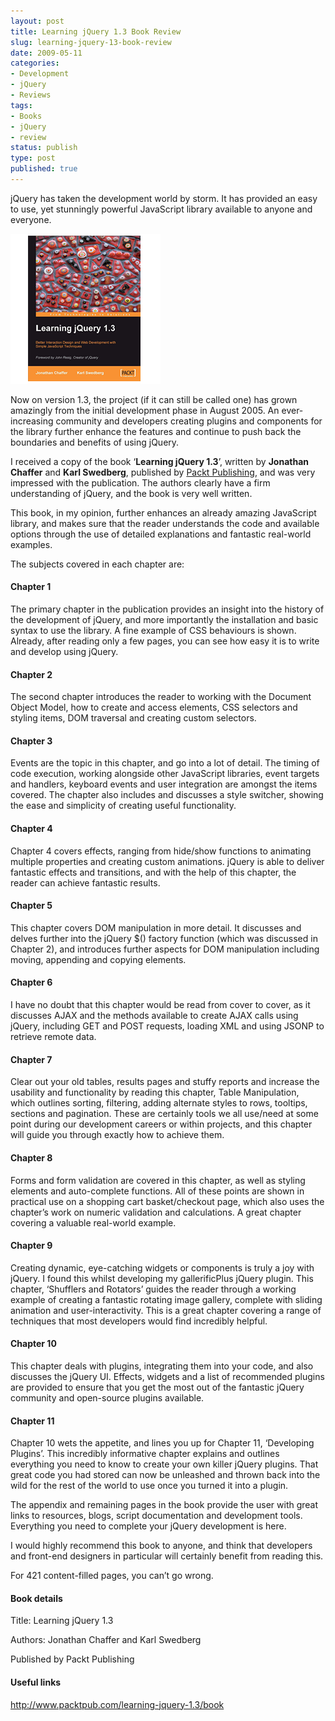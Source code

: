 ```yaml
---
layout: post
title: Learning jQuery 1.3 Book Review
slug: learning-jquery-13-book-review
date: 2009-05-11
categories:
- Development
- jQuery
- Reviews
tags:
- Books
- jQuery
- review
status: publish
type: post
published: true
---
```

<p>jQuery has taken the development world by storm. It has provided an easy to use, yet stunningly powerful JavaScript library available to anyone and everyone.</p>
<p><a href="/assets/uploads/2009/05/jquery1_3_cover.png"><img title="Learning jQuery 1.3" src="/assets/uploads/2009/05/jquery1_3_cover.png" alt="Learning jQuery 1.3" /></a></p>
<p>Now on version 1.3, the project (if it can still be called one) has grown amazingly from the initial development phase in August 2005. An ever-increasing community and developers creating plugins and components for the library further enhance the features and continue to push back the boundaries and benefits of using jQuery.</p>
<p>I received a copy of the book ‘<strong>Learning jQuery 1.3</strong>’, written by <strong>Jonathan Chaffer</strong> and <strong>Karl Swedberg</strong>, published by <a title="Packt Publishing" href="http://www.packtpub.com/learning-jquery-1.3/book" target="_blank">Packt Publishing</a>, and was very impressed with the publication. The authors clearly have a firm understanding of jQuery, and the book is very well written.</p>
<p>This book, in my opinion, further enhances an already amazing JavaScript library, and makes sure that the reader understands the code and available options through the use of detailed explanations and fantastic real-world examples.</p>
<p class="MsoNormal">The subjects covered in each chapter are:</p>
<h4 class="MsoNormal">Chapter 1</h4>
<p class="MsoNormal">The primary chapter in the publication provides an insight into the history of the development of jQuery, and more importantly the installation and basic syntax to use the library. A fine example of CSS behaviours is shown. Already, after reading only a few pages, you can see how easy it is to write and develop using jQuery.</p>
<h4 class="MsoNormal">Chapter 2</h4>
<p class="MsoNormal">The second chapter introduces the reader to working with the Document Object Model, how to create and access elements, CSS selectors and styling items, DOM traversal and creating custom selectors.</p>
<h4 class="MsoNormal">Chapter 3</h4>
<p class="MsoNormal">Events are the topic in this chapter, and go into a lot of detail. The timing of code execution, working alongside other JavaScript libraries, event targets and handlers, keyboard events and user integration are amongst the items covered. The chapter also includes and discusses a style switcher, showing the ease and simplicity of creating useful functionality.</p>
<h4 class="MsoNormal">Chapter 4</h4>
<p class="MsoNormal">Chapter 4 covers effects, ranging from hide/show functions to animating multiple properties and creating custom animations. jQuery is able to deliver fantastic effects and transitions, and with the help of this chapter, the reader can achieve fantastic results.</p>
<h4 class="MsoNormal">Chapter 5</h4>
<p class="MsoNormal">This chapter covers DOM manipulation in more detail. It discusses and delves further into the jQuery $() factory function (which was discussed in Chapter 2), and introduces further aspects for DOM manipulation including moving, appending and copying elements.</p>
<h4 class="MsoNormal">Chapter 6</h4>
<p class="MsoNormal">I have no doubt that this chapter would be read from cover to cover, as it discusses AJAX and the methods available to create AJAX calls using jQuery, including GET and POST requests, loading XML and using JSONP to retrieve remote data.</p>
<h4 class="MsoNormal">Chapter 7</h4>
<p class="MsoNormal">Clear out your old tables, results pages and stuffy reports and increase the usability and functionality by reading this chapter, Table Manipulation, which outlines sorting, filtering, adding alternate styles to rows, tooltips, sections and pagination. These are certainly tools we all use/need at some point during our development careers or within projects, and this chapter will guide you through exactly how to achieve them.</p>
<h4 class="MsoNormal">Chapter 8</h4>
<p class="MsoNormal">Forms and form validation are covered in this chapter, as well as styling elements and auto-complete functions. All of these points are shown in practical use on a shopping cart basket/checkout page, which also uses the chapter’s work on numeric validation and calculations. A great chapter covering a valuable real-world example.</p>
<h4 class="MsoNormal">Chapter 9</h4>
<p class="MsoNormal">Creating dynamic, eye-catching widgets or components is truly a joy with jQuery. I found this whilst developing my gallerificPlus jQuery plugin. This chapter, ‘Shufflers and Rotators’ guides the reader through a working example of creating a fantastic rotating image gallery, complete with sliding animation and user-interactivity. This is a great chapter covering a range of techniques that most developers would find incredibly helpful.</p>
<h4 class="MsoNormal">Chapter 10</h4>
<p class="MsoNormal">This chapter deals with plugins, integrating them into your code, and also discusses the jQuery UI. Effects, widgets and a list of recommended plugins are provided to ensure that you get the most out of the fantastic jQuery community and open-source plugins available.</p>
<h4 class="MsoNormal">Chapter 11</h4>
<p class="MsoNormal">Chapter 10 wets the appetite, and lines you up for Chapter 11, ‘Developing Plugins’. This incredibly informative chapter explains and outlines everything you need to know to create your own killer jQuery plugins. That great code you had stored can now be unleashed and thrown back into the wild for the rest of the world to use once you turned it into a plugin.</p>
<p class="MsoNormal">The appendix and remaining pages in the book provide the user with great links to resources, blogs, script documentation and development tools. Everything you need to complete your jQuery development is here.</p>
<p class="MsoNormal">I would highly recommend this book to anyone, and think that developers and front-end designers in particular will certainly benefit from reading this.</p>
<p class="MsoNormal">For 421 content-filled pages, you can’t go wrong.</p>
<h4>Book details</h4>
<p style="text-align: left;">Title: Learning jQuery 1.3</p>
<p style="text-align: left;">Authors: Jonathan Chaffer and Karl Swedberg</p>
<p>Published by Packt Publishing</p>
<h4>Useful links</h4>
<p><a title="Learning jQuery 1.3  - Packt Publishing" href="http://www.packtpub.com/learning-jquery-1.3/book" target="_blank">http://www.packtpub.com/learning-jquery-1.3/book</a><a title="Visit this book on the Packt Publishing web site" onclick="pageTracker._trackPageview('/outgoing/www.packtpub.com/user-interface-library-for-jquery/book?referer=http://mattgifford.co.uk/');" href="http://www.packtpub.com/user-interface-library-for-jquery/book" target="_blank"><br />
</a></p>

